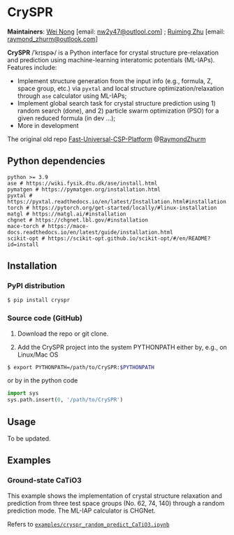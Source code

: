 # CrySPR

**Maintainers**: [Wei Nong](https://github.com/Tosykie) [email: nw2y47@outlool.com] ; [Ruiming Zhu](https://github.com/RaymondZhurm) [email: raymond_zhurm@outlook.com]

**CrySPR** /ˈkrɪspɚ/ is a Python interface for crystal structure pre-relaxation and prediction using machine-learning interatomic potentials (ML-IAPs). Features include:

- Implement structure generation from the input info (e.g., formula, Z, space group, etc.)  via `pyxtal` and local structure optimization/relaxation through `ase` calculator using ML-IAPs;
- Implement global search task for crystal structure prediction using 1) random search (done), and 2) particle swarm optimization (PSO) for a given reduced formula (in dev ...);
- More in development

The original old repo [Fast-Universal-CSP-Platform](https://github.com/RaymondZhurm/Fast-Universal-CSP-Platform) @[RaymondZhurm](https://github.com/RaymondZhurm)

## Python dependencies

```
python >= 3.9
ase # https://wiki.fysik.dtu.dk/ase/install.html
pymatgen # https://pymatgen.org/installation.html
pyxtal # https://pyxtal.readthedocs.io/en/latest/Installation.html#installation
torch # https://pytorch.org/get-started/locally/#linux-installation
matgl # https://matgl.ai/#installation
chgnet # https://chgnet.lbl.gov/#installation
mace-torch # https://mace-docs.readthedocs.io/en/latest/guide/installation.html
scikit-opt # https://scikit-opt.github.io/scikit-opt/#/en/README?id=install
```



## Installation

### PyPI distribution

```bash
$ pip install cryspr
```

### Source code (GitHub)

1. Download the repo or git clone.

2. Add the CrySPR project into the system PYTHONPATH either by, e.g., on Linux/Mac OS

```bash
$ export PYTHONPATH=/path/to/CrySPR:$PYTHONPATH
```

or by in the python code

```python
import sys
sys.path.insert(0, '/path/to/CrySPR')
```



## Usage

To be updated.



## Examples

### Ground-state CaTiO3

This example shows the implementation of crystal structure relaxation and prediction from three test space groups (No. 62, 74, 140) through a random prediction mode. The ML-IAP calculator is CHGNet.

Refers to [`examples/cryspr_random_predict_CaTiO3.ipynb`](https://github.com/Tosykie/CrySPR/blob/main/examples/cryspr_random_predict_CaTiO3.ipynb)



